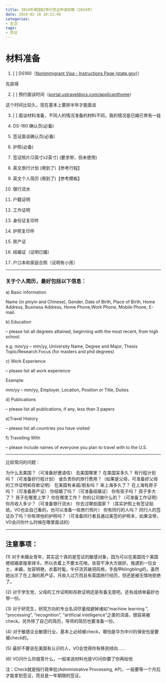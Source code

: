 ```yaml
---
title: 2024年美国B2旅行签证申请攻略（2024年）
date: 2024-02-18 10:21:40
categories: 
- 生活
tags:
- 签证
---
```

# 材料准备

1. [ ] DS160（[Nonimmigrant Visa - Instructions Page (state.gov)](https://ceac.state.gov/genniv/)）

先获得

2. [ ] 预约面谈时间（[portal.ustraveldocs.com/applicanthome](https://portal.ustraveldocs.com/applicanthome)）

这个时间比较久，现在基本上要排半年才能面谈

3. [ ] 面谈材料准备，不同人的情况准备的材料不同，我的情况是已婚已育有一娃

1. DS-160 确认页(必备)
2. 签证面谈确认页(必备)
3. 护照(必备)
4. 签证照片(2英寸x2英寸) (要求带，但未使用)
5. 英文旅行计划 (用到了)【参考行程】
6. 英文个人简历 (用到了)【参考模板】
7. 银行流水
8. 户籍证明
9. 工作证明
10. 身份证复印件
11. 护照复印件
12. 房产证
13. 结婚证（证明已婚）
14. 户口本和家庭合照（证明有小孩）

---

### 关于个人简历，最好包括以下信息：

a) Basic information

Name (in pinyin and Chinese), Gender, Date of Birth, Place of Birth, Home Address, Business Address, Home Phone,Work Phone, Mobile Phone, E-mail.

b) Education

– please list all degrees attained, beginning with the most recent, from high school.

e.g. mm/yy – mm/yy, University Name, Degree and Major, Thesis Topic/Research Focus (for masters and phd degrees)

c) Work Experience

– please list all work experience

Example:

mm/yy – mm/yy, Employer, Location, Position or Title, Duties

d) Publications

– please list all publications, if any, less than 3 papers

e)Travel History

– please list all countries you have visited

f) Travelling With

– please include names of everyone you plan to travel with to the U.S.

---

比较常问的问题：

为什么去美国？（可准备好邀请信）
去美国哪里？
在美国呆多久？
有行程计划吗？（可准备好行程计划）
谁负责你的旅行费用？（如果是父母，可准备好父母的工作证明和存款证明）
在美国有亲戚/朋友吗？
来上海多久了？
在上海有房子吗？（可准备房产证）
你结婚了吗？（可准备结婚证）
你有孩子吗？
孩子多大了？
孩子在哪里上学？
你在哪里工作？
你的公司做什么的？（可准备工作证明）
你月收入多少？（可准备银行流水）
你去过哪些国家？（其实护照上有签证贴纸，VO也会自己看的，也可以准备一些旅行照片）
你有同行的人吗？
同行人的签证办了吗？你有带他的护照吗？（可准备同行者且通过美签的护照本，如果没带，VO会问你什么时候在哪里面试的）

---

## 注意事项：

(1) 对于未婚女青年，其实这个真的是签证的敏感对象，因为可以在美国找个美国佬结婚直接拿绿卡。所以衣着上不要太花哨，妆容干净大方就好。我遇到一位女士，未婚，妆容明艳，衣着时髦，牛仔流苏破洞风格，手指甲blingbling的，虽然她出示了在上海的房产证，月收入过万而且有英国旅行经历，但还是被无情地拒绝了。

(2) 对于学生党，父母的工作证明和存款证明还是有备无患吧。还有成绩单最好也带一份。

(3) 对于研究生，研究方向的专业名词尽量规避掉诸如“machine learning ”, “processing”, “recognition”, “artificial intelligence”之类的词语，很容易被check。另外除了自己的简历，导师的简历也要准备一份。

(4) 对于敏感企业敏感行业，基本上必经被check，哪怕是华为中兴的保安也是要被check的。

(5) 最好不要说在美国有认识的人，VO会觉得你有移民倾向……

(6) VO问什么你就答什么，一般来说材料也是VO问你要了你再给他

注：Check就是指行政审批(Administrative Processing, AP)，一般要等一个月后才能拿到签证，而且是一年期限的签证。
